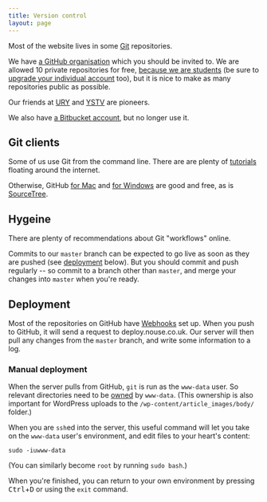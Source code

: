 ```yaml
---
title: Version control
layout: page
---
```


Most of the website lives in some [Git][git] repositories.

We have [a GitHub organisation][gh] which you should be invited to.
We are allowed 10 private repositories for free, [because we are students][gh-student] (be sure to [upgrade your individual account][gh-student-form] too), but it is nice to make as many repositories public as possible.

Our friends at [URY][ury] and [YSTV][ystv] are pioneers.

We also have [a Bitbucket account][bb], but no longer use it.

[git]: http://git-scm.com/ "A distributed version control system"
[gh]: https://github.com/yorknouse
[gh-student]: https://education.github.com/
[gh-student-form]: https://education.github.com/discount_requests/new
[ury]: https://github.com/universityradioyork
[ystv]: https://github.com/ystv
[bb]: https://bitbucket.org/yorknouse

## Git clients

Some of us use Git from the command line.
There are are plenty of [tutorials](https://try.github.io/) floating around the internet.

Otherwise, GitHub [for Mac](https://mac.github.com) and [for Windows](https://windows.github.com) are good and free, as is [SourceTree](http://www.sourcetreeapp.com/).

## Hygeine

There are plenty of recommendations about Git "workflows" online.

Commits to our `master` branch can be expected to go live as soon as they are pushed (see [deployment](#deployment) below).
But you should commit and push regularly -- so commit to a branch other than `master`, and merge your changes into `master` when you're ready.

## Deployment

Most of the repositories on GitHub have [Webhooks][webhooks] set up.
When you push to GitHub, it will send a request to deploy.nouse.co.uk.
Our server will then pull any changes from the `master` branch, and write some information to a log.

### Manual deployment

When the server pulls from GitHub, `git` is run as the `www-data` user.
So relevant directories need to be [owned][chown] by `www-data`.
(This ownership is also important for WordPress uploads to the `/wp-content/article_images/body/` folder.)

When you are `ssh`ed into the server, this useful command will let you take on the `www-data` user's environment, and edit files to your heart's content:

    sudo -iuwww-data

(You can similarly become `root` by running `sudo bash`.)

When you're finished, you can return to your own environment by pressing <kbd>Ctrl</kbd>+<kbd>D</kbd> or using the `exit` command.

[webhooks]: https://developer.github.com/webhooks/
[chown]: http://en.wikipedia.org/wiki/Chown
